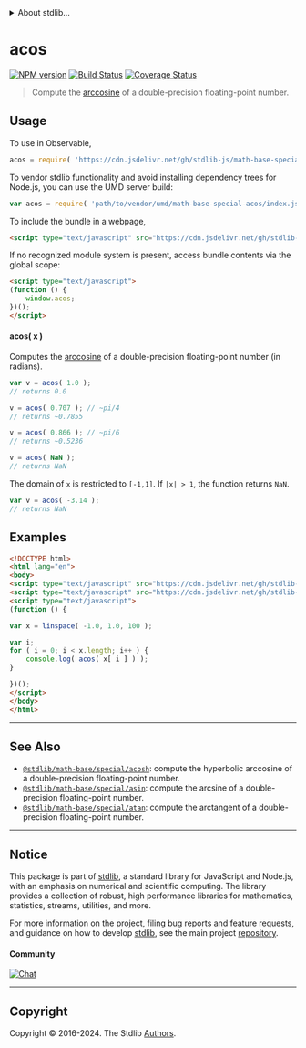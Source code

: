 <!--

@license Apache-2.0

Copyright (c) 2022 The Stdlib Authors.

Licensed under the Apache License, Version 2.0 (the "License");
you may not use this file except in compliance with the License.
You may obtain a copy of the License at

   http://www.apache.org/licenses/LICENSE-2.0

Unless required by applicable law or agreed to in writing, software
distributed under the License is distributed on an "AS IS" BASIS,
WITHOUT WARRANTIES OR CONDITIONS OF ANY KIND, either express or implied.
See the License for the specific language governing permissions and
limitations under the License.

-->


<details>
  <summary>
    About stdlib...
  </summary>
  <p>We believe in a future in which the web is a preferred environment for numerical computation. To help realize this future, we've built stdlib. stdlib is a standard library, with an emphasis on numerical and scientific computation, written in JavaScript (and C) for execution in browsers and in Node.js.</p>
  <p>The library is fully decomposable, being architected in such a way that you can swap out and mix and match APIs and functionality to cater to your exact preferences and use cases.</p>
  <p>When you use stdlib, you can be absolutely certain that you are using the most thorough, rigorous, well-written, studied, documented, tested, measured, and high-quality code out there.</p>
  <p>To join us in bringing numerical computing to the web, get started by checking us out on <a href="https://github.com/stdlib-js/stdlib">GitHub</a>, and please consider <a href="https://opencollective.com/stdlib">financially supporting stdlib</a>. We greatly appreciate your continued support!</p>
</details>

# acos

[![NPM version][npm-image]][npm-url] [![Build Status][test-image]][test-url] [![Coverage Status][coverage-image]][coverage-url] <!-- [![dependencies][dependencies-image]][dependencies-url] -->

> Compute the [arccosine][arccosine] of a double-precision floating-point number.



<section class="usage">

## Usage

To use in Observable,

```javascript
acos = require( 'https://cdn.jsdelivr.net/gh/stdlib-js/math-base-special-acos@umd/browser.js' )
```

To vendor stdlib functionality and avoid installing dependency trees for Node.js, you can use the UMD server build:

```javascript
var acos = require( 'path/to/vendor/umd/math-base-special-acos/index.js' )
```

To include the bundle in a webpage,

```html
<script type="text/javascript" src="https://cdn.jsdelivr.net/gh/stdlib-js/math-base-special-acos@umd/browser.js"></script>
```

If no recognized module system is present, access bundle contents via the global scope:

```html
<script type="text/javascript">
(function () {
    window.acos;
})();
</script>
```

#### acos( x )

Computes the [arccosine][arccosine] of a double-precision floating-point number (in radians).

```javascript
var v = acos( 1.0 );
// returns 0.0

v = acos( 0.707 ); // ~pi/4
// returns ~0.7855

v = acos( 0.866 ); // ~pi/6
// returns ~0.5236

v = acos( NaN );
// returns NaN
```

The domain of `x` is restricted to `[-1,1]`. If `|x| > 1`, the function returns `NaN`.

```javascript
var v = acos( -3.14 );
// returns NaN
```

</section>

<!-- /.usage -->

<section class="examples">

## Examples

<!-- eslint no-undef: "error" -->

```html
<!DOCTYPE html>
<html lang="en">
<body>
<script type="text/javascript" src="https://cdn.jsdelivr.net/gh/stdlib-js/array-base-linspace@umd/browser.js"></script>
<script type="text/javascript" src="https://cdn.jsdelivr.net/gh/stdlib-js/math-base-special-acos@umd/browser.js"></script>
<script type="text/javascript">
(function () {

var x = linspace( -1.0, 1.0, 100 );

var i;
for ( i = 0; i < x.length; i++ ) {
    console.log( acos( x[ i ] ) );
}

})();
</script>
</body>
</html>
```

</section>

<!-- /.examples -->

<!-- C interface documentation. -->



<!-- Section for related `stdlib` packages. Do not manually edit this section, as it is automatically populated. -->

<section class="related">

* * *

## See Also

-   <span class="package-name">[`@stdlib/math-base/special/acosh`][@stdlib/math/base/special/acosh]</span><span class="delimiter">: </span><span class="description">compute the hyperbolic arccosine of a double-precision floating-point number.</span>
-   <span class="package-name">[`@stdlib/math-base/special/asin`][@stdlib/math/base/special/asin]</span><span class="delimiter">: </span><span class="description">compute the arcsine of a double-precision floating-point number.</span>
-   <span class="package-name">[`@stdlib/math-base/special/atan`][@stdlib/math/base/special/atan]</span><span class="delimiter">: </span><span class="description">compute the arctangent of a double-precision floating-point number.</span>

</section>

<!-- /.related -->

<!-- Section for all links. Make sure to keep an empty line after the `section` element and another before the `/section` close. -->


<section class="main-repo" >

* * *

## Notice

This package is part of [stdlib][stdlib], a standard library for JavaScript and Node.js, with an emphasis on numerical and scientific computing. The library provides a collection of robust, high performance libraries for mathematics, statistics, streams, utilities, and more.

For more information on the project, filing bug reports and feature requests, and guidance on how to develop [stdlib][stdlib], see the main project [repository][stdlib].

#### Community

[![Chat][chat-image]][chat-url]

---

## Copyright

Copyright &copy; 2016-2024. The Stdlib [Authors][stdlib-authors].

</section>

<!-- /.stdlib -->

<!-- Section for all links. Make sure to keep an empty line after the `section` element and another before the `/section` close. -->

<section class="links">

[npm-image]: http://img.shields.io/npm/v/@stdlib/math-base-special-acos.svg
[npm-url]: https://npmjs.org/package/@stdlib/math-base-special-acos

[test-image]: https://github.com/stdlib-js/math-base-special-acos/actions/workflows/test.yml/badge.svg?branch=main
[test-url]: https://github.com/stdlib-js/math-base-special-acos/actions/workflows/test.yml?query=branch:main

[coverage-image]: https://img.shields.io/codecov/c/github/stdlib-js/math-base-special-acos/main.svg
[coverage-url]: https://codecov.io/github/stdlib-js/math-base-special-acos?branch=main

<!--

[dependencies-image]: https://img.shields.io/david/stdlib-js/math-base-special-acos.svg
[dependencies-url]: https://david-dm.org/stdlib-js/math-base-special-acos/main

-->

[chat-image]: https://img.shields.io/gitter/room/stdlib-js/stdlib.svg
[chat-url]: https://app.gitter.im/#/room/#stdlib-js_stdlib:gitter.im

[stdlib]: https://github.com/stdlib-js/stdlib

[stdlib-authors]: https://github.com/stdlib-js/stdlib/graphs/contributors

[umd]: https://github.com/umdjs/umd
[es-module]: https://developer.mozilla.org/en-US/docs/Web/JavaScript/Guide/Modules

[deno-url]: https://github.com/stdlib-js/math-base-special-acos/tree/deno
[umd-url]: https://github.com/stdlib-js/math-base-special-acos/tree/umd
[esm-url]: https://github.com/stdlib-js/math-base-special-acos/tree/esm
[branches-url]: https://github.com/stdlib-js/math-base-special-acos/blob/main/branches.md

[arccosine]: https://en.wikipedia.org/wiki/Inverse_trigonometric_functions

<!-- <related-links> -->

[@stdlib/math/base/special/acosh]: https://github.com/stdlib-js/math-base-special-acosh/tree/umd

[@stdlib/math/base/special/asin]: https://github.com/stdlib-js/math-base-special-asin/tree/umd

[@stdlib/math/base/special/atan]: https://github.com/stdlib-js/math-base-special-atan/tree/umd

<!-- </related-links> -->

</section>

<!-- /.links -->
